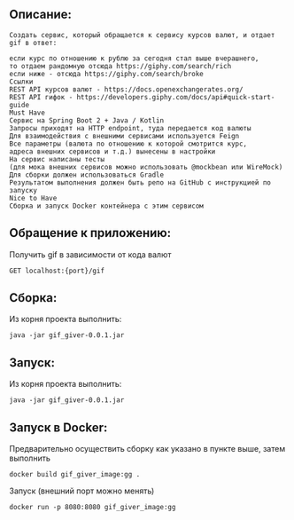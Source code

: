 Описание:
---
```
Создать сервис, который обращается к сервису курсов валют, и отдает gif в ответ:  

если курс по отношению к рублю за сегодня стал выше вчерашнего,  
то отдаем рандомную отсюда https://giphy.com/search/rich  
если ниже - отсюда https://giphy.com/search/broke  
Ссылки  
REST API курсов валют - https://docs.openexchangerates.org/  
REST API гифок - https://developers.giphy.com/docs/api#quick-start-guide  
Must Have  
Сервис на Spring Boot 2 + Java / Kotlin  
Запросы приходят на HTTP endpoint, туда передается код валюты  
Для взаимодействия с внешними сервисами используется Feign  
Все параметры (валюта по отношению к которой смотрится курс,   
адреса внешних сервисов и т.д.) вынесены в настройки  
На сервис написаны тесты   
(для мока внешних сервисов можно использовать @mockbean или WireMock)   
Для сборки должен использоваться Gradle  
Результатом выполнения должен быть репо на GitHub с инструкцией по запуску  
Nice to Have  
Сборка и запуск Docker контейнера с этим сервисом
```  

Обращение к приложению:
---  
Получить gif в зависимости от кода валют
```
GET localhost:{port}/gif
```  
 
Сборка:
---
Из корня проекта выполнить:
```
java -jar gif_giver-0.0.1.jar
```
Запуск:
---
Из корня проекта выполнить:
```
java -jar gif_giver-0.0.1.jar
```
Запуск в Docker:
---
Предварительно осуществить сборку как указано в пункте выше, затем выполнить
```  
docker build gif_giver_image:gg .  
```
Запуск (внешний порт можно менять)   
```
docker run -p 8080:8080 gif_giver_image:gg 
``` 
